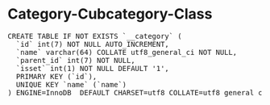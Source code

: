 # Category-Cubcategory-Class
<pre>
CREATE TABLE IF NOT EXISTS `__category` (
  `id` int(7) NOT NULL AUTO_INCREMENT,
  `name` varchar(64) COLLATE utf8_general_ci NOT NULL,
  `parent_id` int(7) NOT NULL,
  `isset` int(1) NOT NULL DEFAULT '1',
  PRIMARY KEY (`id`),
  UNIQUE KEY `name` (`name`)
) ENGINE=InnoDB  DEFAULT CHARSET=utf8 COLLATE=utf8_general_ci AUTO_INCREMENT=18 ;
</pre>
